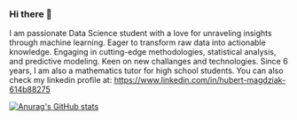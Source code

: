 ### Hi there 👋

I am passionate Data Science student with a love for unraveling insights through machine learning. Eager to transform raw data into actionable knowledge. Engaging in cutting-edge methodologies, statistical analysis, and predictive modeling. Keen on new challanges and technologies. Since 6 years, I am also a mathematics tutor for high school students. You can also check my linkedin profile at: https://www.linkedin.com/in/hubert-magdziak-614b88275

[![Anurag's GitHub stats](https://github-readme-stats.vercel.app/api?username=Hubert-Magdziak)](https://github.com/anuraghazra/github-readme-stats)
